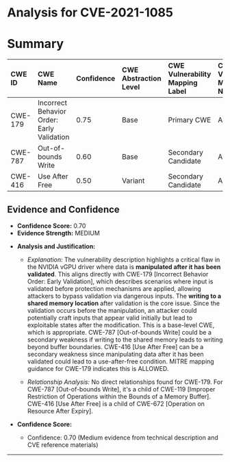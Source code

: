 # Analysis for CVE-2021-1085

# Summary
| CWE ID    | CWE Name                                                                     | Confidence | CWE Abstraction Level | CWE Vulnerability Mapping Label | CWE-Vulnerability Mapping Notes |
| :--------- | :--------------------------------------------------------------------------- | :--------- | :-------------------- | :------------------------------ | :------------------------------ |
| CWE-179     | Incorrect Behavior Order: Early Validation                                 | 0.75       | Base                  | Primary CWE                     | Allowed                       |
| CWE-787     | Out-of-bounds Write                                                          | 0.60       | Base                  | Secondary Candidate             | Allowed                       |
| CWE-416     | Use After Free                                                               | 0.50       | Variant               | Secondary Candidate             | Allowed                       |

## Evidence and Confidence

*   **Confidence Score:** 0.70
*   **Evidence Strength:** MEDIUM

- **Analysis and Justification:**  
  - *Explanation:* The vulnerability description highlights a critical flaw in the NVIDIA vGPU driver where data is **manipulated after it has been validated**. This aligns directly with CWE-179 [Incorrect Behavior Order: Early Validation], which describes scenarios where input is validated before protection mechanisms are applied, allowing attackers to bypass validation via dangerous inputs. The **writing to a shared memory location** after validation is the core issue. Since the validation occurs before the manipulation, an attacker could potentially craft inputs that appear valid initially but lead to exploitable states after the modification. This is a base-level CWE, which is appropriate. CWE-787 [Out-of-bounds Write] could be a secondary weakness if writing to the shared memory leads to writing beyond buffer boundaries. CWE-416 [Use After Free] can be a secondary weakness since manipulating data after it has been validated could lead to a use-after-free condition. MITRE mapping guidance for CWE-179 indicates this is ALLOWED.
  
  - *Relationship Analysis:* No direct relationships found for CWE-179. For CWE-787 [Out-of-bounds Write], it's a child of CWE-119 [Improper Restriction of Operations within the Bounds of a Memory Buffer]. CWE-416 [Use After Free] is a child of CWE-672 [Operation on Resource After Expiry].

- **Confidence Score:**  
  - Confidence: 0.70 (Medium evidence from technical description and CVE reference materials)

---